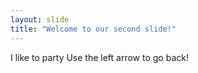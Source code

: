 ```yaml
---
layout: slide
title: "Welcome to our second slide!"
---
```

I like to party
Use the left arrow to go back!
